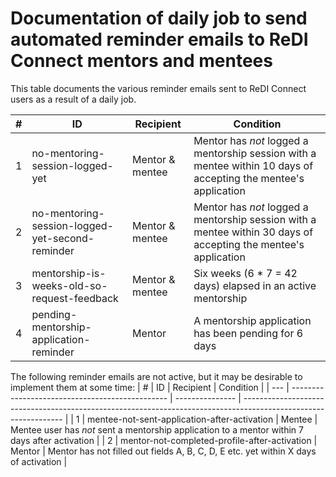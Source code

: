 # Documentation of daily job to send automated reminder emails to ReDI Connect mentors and mentees

This table documents the various reminder emails sent to ReDI Connect users as a result of a daily job.

| #   | ID                                              | Recipient       | Condition                                                                                                       |
| --- | ----------------------------------------------- | --------------- | --------------------------------------------------------------------------------------------------------------- |
| 1   | no-mentoring-session-logged-yet                 | Mentor & mentee | Mentor has _not_ logged a mentorship session with a mentee within 10 days of accepting the mentee's application |
| 2   | no-mentoring-session-logged-yet-second-reminder | Mentor & mentee | Mentor has _not_ logged a mentorship session with a mentee within 30 days of accepting the mentee's application |
| 3   | mentorship-is-weeks-old-so-request-feedback     | Mentor & mentee | Six weeks (6 \* 7 = 42 days) elapsed in an active mentorship                                                    |
| 4   | pending-mentorship-application-reminder         | Mentor          | A mentorship application has been pending for 6 days                                                            |

The following reminder emails are not active, but it may be desirable to implement them at some time:
| # | ID | Recipient | Condition |
| --- | ----------------------------------------------- | --------------- | --------------------------------------------------------------------------------------------------------------- |
| 1 | mentee-not-sent-application-after-activation | Mentee | Mentee user has _not_ sent a mentorship application to a mentor within 7 days after activation |
| 2 | mentor-not-completed-profile-after-activation | Mentor | Mentor has not filled out fields A, B, C, D, E etc. yet within X days of activation |
